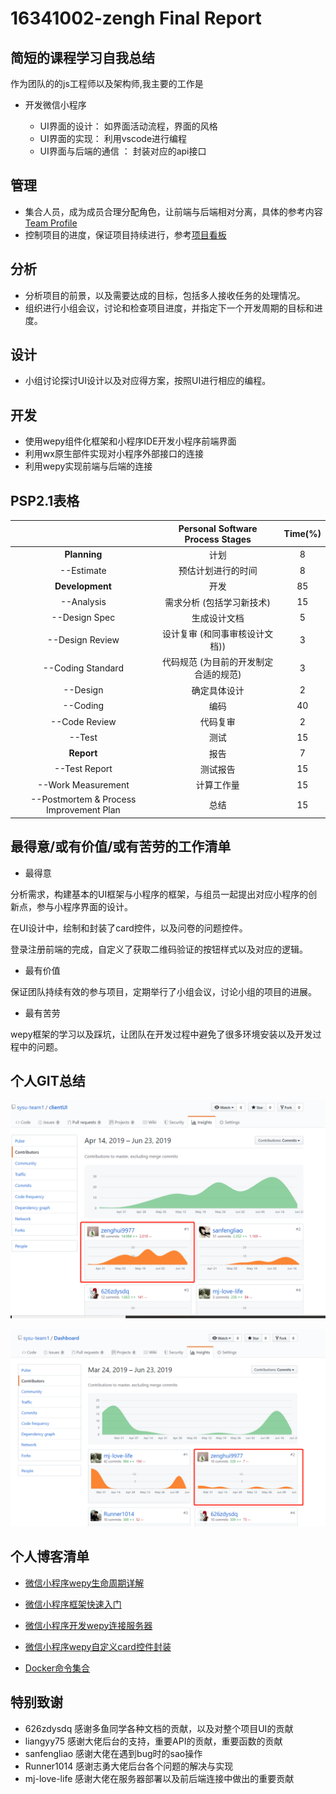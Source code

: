 # 16341002-zengh Final Report

## **简短的课程学习自我总结**

作为团队的的js工程师以及架构师,我主要的工作是

* 开发微信小程序
    
    * UI界面的设计： 如界面活动流程，界面的风格
    * UI界面的实现： 利用vscode进行编程
    * UI界面与后端的通信 ： 封装对应的api接口
## **管理**

* 集合人员，成为成员合理分配角色，让前端与后端相对分离，具体的参考内容[Team Profile](https://github.com/sysu-team1/Dashboard/blob/gh-pages/02-team-profile.md)
* 控制项目的进度，保证项目持续进行，参考[项目看板](https://github.com/orgs/sysu-team1/projects)
## **分析**

* 分析项目的前景，以及需要达成的目标，包括多人接收任务的处理情况。
* 组织进行小组会议，讨论和检查项目进度，并指定下一个开发周期的目标和进度。
## **设计**

* 小组讨论探讨UI设计以及对应得方案，按照UI进行相应的编程。
## **开发**

* 使用wepy组件化框架和小程序IDE开发小程序前端界面
* 利用wx原生部件实现对小程序外部接口的连接
* 利用wepy实现前端与后端的连接
## **PSP2.1表格**

||Personal Software Process Stages|Time(%)|
|:-:|:-:|:-:|
|**Planning**|计划|8|
|--Estimate|预估计划进行的时间|8|
|**Development**|开发|85|
|--Analysis|需求分析 (包括学习新技术)|15|
|--Design Spec|生成设计文档|5|
|--Design Review|设计复审 (和同事审核设计文档))|3|
|--Coding Standard|代码规范 (为目前的开发制定合适的规范)|3|
|--Design|确定具体设计|2|
|--Coding|编码|40|
|--Code Review|代码复审|2|
|--Test|测试|15|
|**Report**|报告|7|
|--Test Report|测试报告|15|
|--Work Measurement|计算工作量|15|
|--Postmortem & Process Improvement Plan|总结|15|
## **最得意/或有价值/或有苦劳的工作清单**

* 最得意

分析需求，构建基本的UI框架与小程序的框架，与组员一起提出对应小程序的创新点，参与小程序界面的设计。

在UI设计中，绘制和封装了card控件，以及问卷的问题控件。

登录注册前端的完成，自定义了获取二维码验证的按钮样式以及对应的逻辑。
* 最有价值

保证团队持续有效的参与项目，定期举行了小组会议，讨论小组的项目的进展。
* 最有苦劳

wepy框架的学习以及踩坑，让团队在开发过程中避免了很多环境安装以及开发过程中的问题。
## **个人GIT总结**
![clientUIgit](images/git-summary/zenghui-git1.png)

![clientUIgit2](images/git-summary/zenghui-git2.png)
## **个人博客清单**

* [微信小程序wepy生命周期详解](https://blog.csdn.net/qq_36304596/article/details/93399480)

* [微信小程序框架快速入门](https://blog.csdn.net/qq_36304596/article/details/93379104)

* [微信小程序开发wepy连接服务器](https://blog.csdn.net/qq_36304596/article/details/93380481)

* [微信小程序wepy自定义card控件封装](https://blog.csdn.net/qq_36304596/article/details/93383821)

* [Docker命令集合](https://blog.csdn.net/qq_36304596/article/details/93385161)
## **特别致谢**

* 626zdysdq 感谢多鱼同学各种文档的贡献，以及对整个项目UI的贡献
* liangyy75 感谢大佬后台的支持，重要API的贡献，重要函数的贡献
* sanfengliao 感谢大佬在遇到bug时的sao操作
* Runner1014 感谢志勇大佬后台各个问题的解决与实现
* mj-love-life 感谢大佬在服务器部署以及前后端连接中做出的重要贡献
